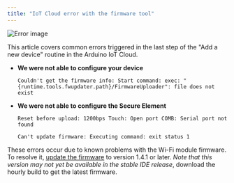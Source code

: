 ```yaml
---
title: "IoT Cloud error with the firmware tool"
---
```


![Error image](img/Error_cantUpdateFW.png)

This article covers common errors triggered in the last step of the "Add a new device" routine in the Arduino IoT Cloud.

* **We were not able to configure your device**

  ```
  Couldn't get the firmware info: Start command: exec: "{runtime.tools.fwupdater.path}/FirmwareUploader": file does not exist
  ```

* **We were not able to configure the Secure Element**

  ```
  Reset before upload: 1200bps Touch: Open port COMB: Serial port not found
  ```

  ```
  Can't update firmware: Executing command: exit status 1
  ```

These errors occur due to known problems with the Wi-Fi module firmware. To resolve it, [update the firmware](https://support.arduino.cc/hc/en-us/articles/360013896579) to version 1.4.1 or later. *Note that this version may not yet be available in the stable IDE release*, download the hourly build to get the latest firmware.
